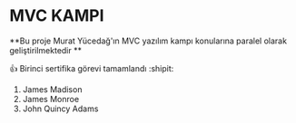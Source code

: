 # MVC KAMPI 
**Bu proje Murat Yücedağ'ın MVC yazılım kampı konularına paralel olarak geliştirilmektedir **


  :+1: Birinci sertifika görevi tamamlandı :shipit:

1. James Madison
2. James Monroe
3. John Quincy Adams
